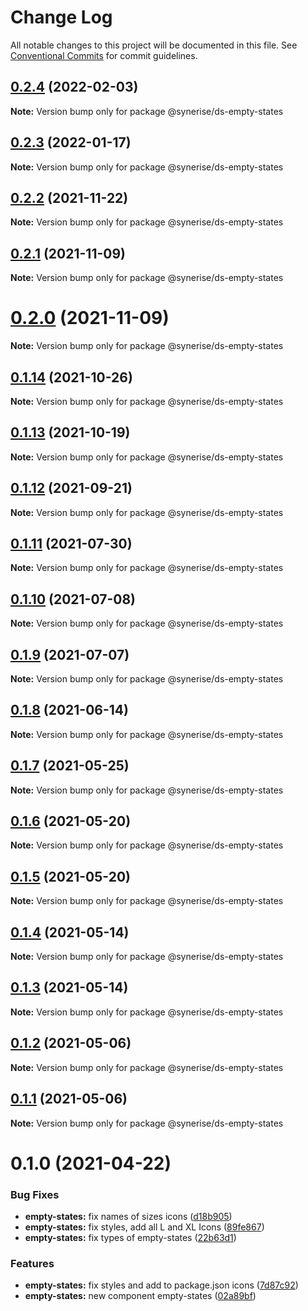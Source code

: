 # Change Log

All notable changes to this project will be documented in this file.
See [Conventional Commits](https://conventionalcommits.org) for commit guidelines.

## [0.2.4](https://github.com/Synerise/synerise-design/compare/@synerise/ds-empty-states@0.2.3...@synerise/ds-empty-states@0.2.4) (2022-02-03)

**Note:** Version bump only for package @synerise/ds-empty-states





## [0.2.3](https://github.com/Synerise/synerise-design/compare/@synerise/ds-empty-states@0.2.2...@synerise/ds-empty-states@0.2.3) (2022-01-17)

**Note:** Version bump only for package @synerise/ds-empty-states





## [0.2.2](https://github.com/Synerise/synerise-design/compare/@synerise/ds-empty-states@0.2.1...@synerise/ds-empty-states@0.2.2) (2021-11-22)

**Note:** Version bump only for package @synerise/ds-empty-states





## [0.2.1](https://github.com/Synerise/synerise-design/compare/@synerise/ds-empty-states@0.1.14...@synerise/ds-empty-states@0.2.1) (2021-11-09)

**Note:** Version bump only for package @synerise/ds-empty-states





# [0.2.0](https://github.com/Synerise/synerise-design/compare/@synerise/ds-empty-states@0.1.14...@synerise/ds-empty-states@0.2.0) (2021-11-09)

**Note:** Version bump only for package @synerise/ds-empty-states





## [0.1.14](https://github.com/Synerise/synerise-design/compare/@synerise/ds-empty-states@0.1.12...@synerise/ds-empty-states@0.1.14) (2021-10-26)

**Note:** Version bump only for package @synerise/ds-empty-states





## [0.1.13](https://github.com/Synerise/synerise-design/compare/@synerise/ds-empty-states@0.1.12...@synerise/ds-empty-states@0.1.13) (2021-10-19)

**Note:** Version bump only for package @synerise/ds-empty-states





## [0.1.12](https://github.com/Synerise/synerise-design/compare/@synerise/ds-empty-states@0.1.11...@synerise/ds-empty-states@0.1.12) (2021-09-21)

**Note:** Version bump only for package @synerise/ds-empty-states





## [0.1.11](https://github.com/Synerise/synerise-design/compare/@synerise/ds-empty-states@0.1.10...@synerise/ds-empty-states@0.1.11) (2021-07-30)

**Note:** Version bump only for package @synerise/ds-empty-states





## [0.1.10](https://github.com/Synerise/synerise-design/compare/@synerise/ds-empty-states@0.1.9...@synerise/ds-empty-states@0.1.10) (2021-07-08)

**Note:** Version bump only for package @synerise/ds-empty-states





## [0.1.9](https://github.com/Synerise/synerise-design/compare/@synerise/ds-empty-states@0.1.8...@synerise/ds-empty-states@0.1.9) (2021-07-07)

**Note:** Version bump only for package @synerise/ds-empty-states





## [0.1.8](https://github.com/Synerise/synerise-design/compare/@synerise/ds-empty-states@0.1.7...@synerise/ds-empty-states@0.1.8) (2021-06-14)

**Note:** Version bump only for package @synerise/ds-empty-states





## [0.1.7](https://github.com/Synerise/synerise-design/compare/@synerise/ds-empty-states@0.1.6...@synerise/ds-empty-states@0.1.7) (2021-05-25)

**Note:** Version bump only for package @synerise/ds-empty-states





## [0.1.6](https://github.com/Synerise/synerise-design/compare/@synerise/ds-empty-states@0.1.5...@synerise/ds-empty-states@0.1.6) (2021-05-20)

**Note:** Version bump only for package @synerise/ds-empty-states





## [0.1.5](https://github.com/Synerise/synerise-design/compare/@synerise/ds-empty-states@0.1.4...@synerise/ds-empty-states@0.1.5) (2021-05-20)

**Note:** Version bump only for package @synerise/ds-empty-states





## [0.1.4](https://github.com/Synerise/synerise-design/compare/@synerise/ds-empty-states@0.1.3...@synerise/ds-empty-states@0.1.4) (2021-05-14)

**Note:** Version bump only for package @synerise/ds-empty-states





## [0.1.3](https://github.com/Synerise/synerise-design/compare/@synerise/ds-empty-states@0.1.2...@synerise/ds-empty-states@0.1.3) (2021-05-14)

**Note:** Version bump only for package @synerise/ds-empty-states





## [0.1.2](https://github.com/Synerise/synerise-design/compare/@synerise/ds-empty-states@0.1.1...@synerise/ds-empty-states@0.1.2) (2021-05-06)

**Note:** Version bump only for package @synerise/ds-empty-states





## [0.1.1](https://github.com/Synerise/synerise-design/compare/@synerise/ds-empty-states@0.1.0...@synerise/ds-empty-states@0.1.1) (2021-05-06)

**Note:** Version bump only for package @synerise/ds-empty-states





# 0.1.0 (2021-04-22)


### Bug Fixes

* **empty-states:** fix names of sizes icons ([d18b905](https://github.com/Synerise/synerise-design/commit/d18b9055a84211e8af494dc9e8026248d803971e))
* **empty-states:** fix styles, add all L and XL Icons ([89fe867](https://github.com/Synerise/synerise-design/commit/89fe867cd1c1915fd2b72c99691034921280ce9b))
* **empty-states:** fix types of empty-states ([22b63d1](https://github.com/Synerise/synerise-design/commit/22b63d1988bc986dc03e8c2731b4c18cee10036d))


### Features

* **empty-states:** fix styles and add to package.json icons ([7d87c92](https://github.com/Synerise/synerise-design/commit/7d87c926aa3234fea9a1e7e9a2a072ec7a4fc48e))
* **empty-states:** new component empty-states ([02a89bf](https://github.com/Synerise/synerise-design/commit/02a89bfac159b912d9b84d318510088414b2b9ca))
